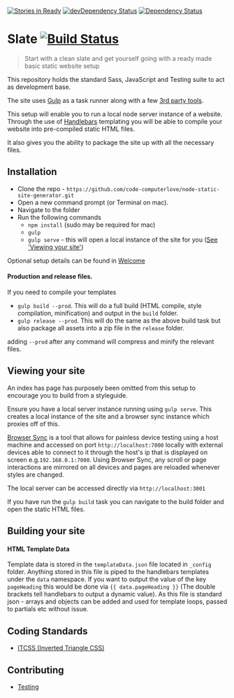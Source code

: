 [![Stories in Ready](https://badge.waffle.io/code-computerlove/slate.svg?label=ready&title=Ready)](http://waffle.io/code-computerlove/slate)
[![devDependency Status](https://david-dm.org/code-computerlove/node-static-site-generator/dev-status.svg)](https://david-dm.org/code-computerlove/node-static-site-generator#info=devDependencies)
[![Dependency Status](https://david-dm.org/code-computerlove/node-static-site-generator.svg)](https://david-dm.org/code-computerlove/node-static-site-generator)

# Slate [![Build Status](https://travis-ci.org/code-computerlove/node-static-site-generator.svg?branch=master)](https://travis-ci.org/code-computerlove/node-static-site-generator)

> Start with a clean slate and get yourself going with a ready made basic static website setup

This repository holds the standard Sass, JavaScript and Testing suite to act as development base.

The site uses [Gulp](http://gulpjs.com) as a task runner along with a few [3rd party tools](docs/3rd-party-plugins.md).

This setup will enable you to run a local node server instance of a website. Through the use of [Handlebars](http://handlebarsjs.com) templating you will be able to compile your website into pre-compiled static HTML files.

It also gives you the ability to package the site up with all the necessary files.

## Installation

* Clone the repo - `https://github.com/code-computerlove/node-static-site-generator.git`
* Open a new command prompt (or Terminal on mac).
* Navigate to the folder
* Run the following commands
    * `npm install` (sudo may be required for mac)
    * `gulp`
    * `gulp serve` - this will open a local instance of the site for you ([See 'Viewing your site'](#viewing-your-site))

Optional setup details can be found in [Welcome](docs/welcome.md)

#### Production and release files.

If you need to compile your templates

* `gulp build --prod`. This will do a full build (HTML compile, style compilation, minification) and output in the `build` folder.
* `gulp release --prod`. This will do the same as the above build task but also package all assets into a zip file in the `release` folder.

adding `--prod` after any command will compress and minify the relevant files.

## Viewing your site

An index has page has purposely been omitted from this setup to encourage you to build from a styleguide.

Ensure you have a local server instance running using `gulp serve`. This creates a local instance of the site and a browser sync instance which proxies off of this.

[Browser Sync](http://www.browsersync.io/) is a tool that allows for painless device testing using a host machine and accessed on port `http://localhost:7000` locally with external devices able to connect to it through the host's ip that is displayed on screen e.g.`192.168.0.1:7000`. Using Browser Sync, any scroll or page interactions are mirrored on all devices and pages are reloaded whenever styles are changed.

The local server can be accessed directly via `http://localhost:3001`

If you have run the `gulp build` task you can navigate to the build folder and open the static HTML files.

## Building your site

#### HTML Template Data

Template data is stored in the `templateData.json` file located in `_config` folder. Anything stored in this file is piped to the handlebars templates under the `data` namespace. If you want to output the value of the key `pageHeading` this would be done via `{{ data.pageHeading }}` (The double brackets tell handlebars to output a dynamic value). As this file is standard json - arrays and objects can be added and used for template loops, passed to partials etc without issue.

## Coding Standards

* [ITCSS (Inverted Triangle CSS)](https://speakerdeck.com/dafed/managing-css-projects-with-itcss)

## Contributing

* [Testing](docs/contributing/testing.md)
